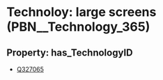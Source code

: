 # Technoloy: __large screens__ (PBN__Technology_365)

## Property: has_TechnologyID

* [Q327065](Q327065)


